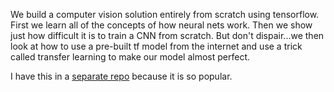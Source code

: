 We build a computer vision solution entirely from scratch using tensorflow.  First we learn all of the concepts of how neural nets work.  Then we show just how difficult it is to train a CNN from scratch.  But don't dispair...we then look at how to use a pre-built tf model from the internet and use a trick called transfer learning to make our model almost perfect.  

I have this in a [separate repo](https://https://git.davewentzel.com/demos/datasciencehack) because it is so popular.  